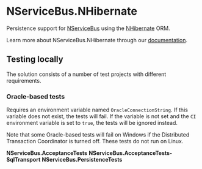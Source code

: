 # NServiceBus.NHibernate

Persistence support for [NServiceBus](https://github.com/Particular/NServiceBus) using the [NHibernate](http://nhibernate.info/) ORM.

Learn more about NServiceBus.NHibernate through our [documentation](https://docs.particular.net/nservicebus/nhibernate/).

## Testing locally

The solution consists of a number of test projects with different requirements.

### Oracle-based tests

Requires an environment variable named `OracleConnectionString`. If this variable does not exist, the tests will fail. If the variable is not set and the `CI` environment variable is set to `true`, the tests will be ignored instead.

Note that some Oracle-based tests will fail on Windows if the Distributed Transaction Coordinator is turned off. These tests do not run on Linux.

**NServiceBus.AcceptanceTests**
**NServiceBus.AcceptanceTests-SqlTransport**
**NServiceBus.PersistenceTests**